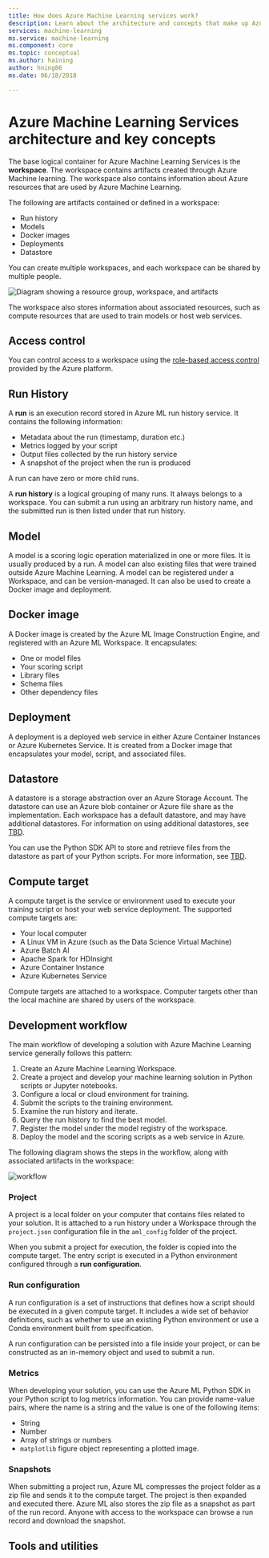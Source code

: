 ```yaml
---
title: How does Azure Machine Learning services work?
description: Learn about the architecture and concepts that make up Azure Machine Learning Services. 
services: machine-learning
ms.service: machine-learning
ms.component: core
ms.topic: conceptual
ms.author: haining
author: hning86
ms.date: 06/18/2018

---
```


# Azure Machine Learning Services architecture and key concepts 

The base logical container for Azure Machine Learning Services is the __workspace__. The workspace contains artifacts created through Azure Machine learning. The workspace also contains information about Azure resources that are used by Azure Machine Learning.

The following are artifacts contained or defined in a workspace:

* Run history
* Models
* Docker images
* Deployments
* Datastore

You can create multiple workspaces, and each workspace can be shared by multiple people.

![Diagram showing a resource group, workspace, and artifacts](./media/concept-azure-machine-learning-architecture.md/workspace-architecture.png)

The workspace also stores information about associated resources, such as compute resources that are used to train models or host web services.

## Access control

You can control access to a workspace using the [role-based access control](https://docs.microsoft.com/azure/role-based-access-control/overview) provided by the Azure platform. 

## Run History

A __run__ is an execution record stored in Azure ML run history service. It contains the following information:

* Metadata about the run (timestamp, duration etc.)
* Metrics logged by your script
* Output files collected by the run history service
* A snapshot of the project when the run is produced

A run can have zero or more child runs.

A __run history__ is a logical grouping of many runs. It always belongs to a workspace. You can submit a run using an arbitrary run history name, and the submitted run is then listed under that run history.

## Model

A model is a scoring logic operation materialized in one or more files. It is usually produced by a run. A model can also existing files that were trained outside Azure Machine Learning. A model can be registered under a Workspace, and can be version-managed. It can also be used to create a Docker image and deployment.

## Docker image

A Docker image is created by the Azure ML Image Construction Engine, and registered with an Azure ML Workspace. It encapsulates:

* One or model files
* Your scoring script
* Library files
* Schema files
* Other dependency files

## Deployment

A deployment is a deployed web service in either Azure Container Instances or Azure Kubernetes Service. It is created from a Docker image that encapsulates your model, script, and associated files.

## Datastore

A datastore is a storage abstraction over an Azure Storage Account. The datastore can use an Azure blob container or Azure file share as the implementation. Each workspace has a default datastore, and may have additional datastores. For information on using additional datastores, see [TBD]().

You can use the Python SDK API to store and retrieve files from the datastore as part of your Python scripts. For more information, see [TBD]().

## Compute target

A compute target is the service or environment used to execute your training script or host your web service deployment. The supported compute targets are:

* Your local computer
* A Linux VM in Azure (such as the Data Science Virtual Machine)
* Azure Batch AI
* Apache Spark for HDInsight
* Azure Container Instance
* Azure Kubernetes Service

Compute targets are attached to a workspace. Computer targets other than the local machine are shared by users of the workspace.

## Development workflow

The main workflow of developing a solution with Azure Machine Learning service generally follows this pattern:

1. Create an Azure Machine Learning Workspace.
2. Create a project and develop your machine learning solution in Python scripts or Jupyter notebooks.
3. Configure a local or cloud environment for training.
4. Submit the scripts to the training environment.
5. Examine the run history and iterate.
6. Query the run history to find the best model.
7. Register the model under the model registry of the workspace.
8. Deploy the model and the scoring scripts as a web service in Azure.

The following diagram shows the steps in the workflow, along with associated artifacts in the workspace:

![workflow](./media/concept-azure-machine-learning-architecture.md/amlworkflow.png)

### Project

A project is a local folder on your computer that contains files related to your solution. It is attached to a run history under a Workspace through the `project.json` configuration file in the `aml_config` folder of the project. 

When you submit a project for execution, the folder is copied into the compute target. The entry script is executed in a Python environment configured through a __run configuration__.

### Run configuration

A run configuration is a set of instructions that defines how a script should be executed in a given compute target. It includes a wide set of behavior definitions, such as whether to use an existing Python environment or use a Conda environment built from specification.

A run configuration can be persisted into a file inside your project, or can be constructed as an in-memory object and used to submit a run.

### Metrics

When developing your solution, you can use the Azure ML Python SDK in your Python script to log metrics information. You can provide name-value pairs, where the name is a string and the value is one of the following items:

* String
* Number
* Array of strings or numbers
* `matplotlib` figure object representing a plotted image.

### Snapshots

When submitting a project run, Azure ML compresses the project folder as a zip file and sends it to the compute target. The project is then expanded and executed there. Azure ML also stores the zip file as a snapshot as part of the run record. Anyone with access to the workspace can browse a run record and download the snapshot.

## Tools and utilities



